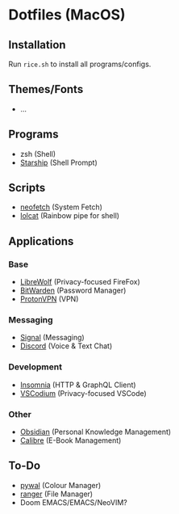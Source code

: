 # Dotfiles (MacOS)
## Installation
Run `rice.sh` to install all programs/configs.

## Themes/Fonts
- ...

## Programs
- zsh (Shell)
- [Starship](https://starship.rs) (Shell Prompt)

## Scripts
- [neofetch](https://github.com/dylanaraps/neofetch) (System Fetch)
- [lolcat](https://github.com/busyloop/lolcat) (Rainbow pipe for shell)

## Applications
### Base
- [LibreWolf](https://librewolf.net/) (Privacy-focused FireFox)
- [BitWarden](https://bitwarden.com/) (Password Manager)
- [ProtonVPN](https://protonvpn.com/) (VPN)

### Messaging
- [Signal](https://signal.org/) (Messaging)
- [Discord](https://discord.com/) (Voice & Text Chat)

### Development
- [Insomnia](https://insomnia.rest/) (HTTP & GraphQL Client)
- [VSCodium](https://github.com/VSCodium/vscodium) (Privacy-focused VSCode)

### Other
- [Obsidian](https://obsidian.md/) (Personal Knowledge Management)
- [Calibre](https://calibre-ebook.com/) (E-Book Management)


## To-Do
- [pywal](https://github.com/dylanaraps/pywal) (Colour Manager)
- [ranger](https://github.com/ranger/ranger) (File Manager)
- Doom EMACS/EMACS/NeoVIM?
